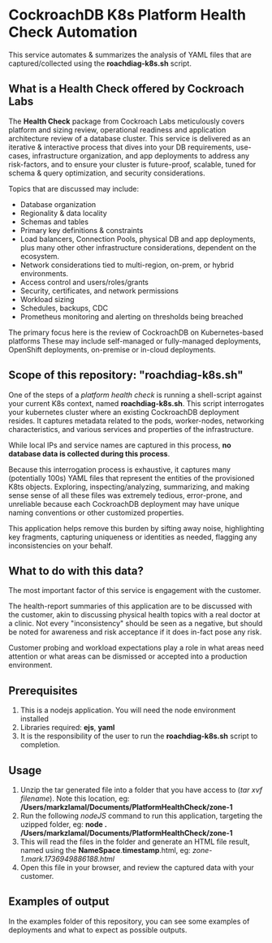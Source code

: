 # CockroachDB K8s Platform Health Check Automation

This service automates & summarizes the analysis of YAML files that are captured/collected using the **roachdiag-k8s.sh** script.

## What is a Health Check offered by Cockroach Labs

The **Health Check** package from Cockroach Labs meticulously covers platform and sizing review, operational readiness and application architecture review of a database cluster. This service is delivered as an iterative & interactive process that dives into your DB requirements, use-cases, infrastructure organization, and app deployments to address any risk-factors, and to ensure your cluster is future-proof, scalable, tuned for schema & query optimization, and security considerations.

Topics that are discussed may include:

- Database organization
- Regionality & data locality
- Schemas and tables
- Primary key definitions & constraints
- Load balancers, Connection Pools, physical DB and app deployments, plus many other other infrastructure considerations, dependent on the ecosystem.
- Network considerations tied to multi-region, on-prem, or hybrid environments.
- Access control and users/roles/grants
- Security, certificates, and network permissions
- Workload sizing
- Schedules, backups, CDC
- Prometheus monitoring and alerting on thresholds being breached

The primary focus here is the review of CockroachDB on Kubernetes-based platforms
These may include self-managed or fully-managed deployments, OpenShift deployments, on-premise or in-cloud deployments.

## Scope of this repository: "roachdiag-k8s.sh"
One of the steps of a _platform health check_ is running a shell-script against your current K8s context, named **roachdiag-k8s.sh**. This script interrogates your kubernetes cluster where an existing CockroachDB deployment resides. It captures metadata related to the pods, worker-nodes, networking characteristics, and various services and properties of the infrastructure.

While local IPs and service names are captured in this process, **no database data is collected during this process**.

Because this interrogation process is exhaustive, it captures many (potentially 100s) YAML files that represent the entities of the provisioned K8ts objects.
Exploring, inspecting/analyzing, summarizing, and making sense sense of all these files was extremely tedious, error-prone, and unreliable because each CockroachDB deployment may have unique naming conventions or other customized properties.

This application helps remove this burden by sifting away noise, highlighting key fragments, capturing uniqueness or identities as needed, flagging any inconsistencies on your behalf.

## What to do with this data?

The most important factor of this service is engagement with the customer.

The health-report summaries of this application are to be discussed with the customer, akin to discussing physical health topics with a real doctor at a clinic.  Not every "inconsistency" should be seen as a negative, but should be noted for awareness and risk acceptance if it does in-fact pose any risk.

Customer probing and workload expectations play a role in what areas need attention or what areas can be dismissed or accepted into a production environment.

## Prerequisites

1. This is a nodejs application.  You will need the node environment installed
2. Libraries required: **ejs**, **yaml**
3. It is the responsibility of the user to run the **roachdiag-k8s.sh** script to completion.

## Usage

1. Unzip the tar generated file into a folder that you have access to (_tar xvf filename_).  Note this location, eg: **/Users/markzlamal/Documents/PlatformHealthCheck/zone-1**
2. Run the following _nodeJS_ command to run this application, targeting the uzipped folder, eg: **node . /Users/markzlamal/Documents/PlatformHealthCheck/zone-1**
3. This will read the files in the folder and generate an HTML file result, named using the **NameSpace**.**timestamp**.html, eg: _zone-1.mark.1736949886188.html_
4. Open this file in your browser, and review the captured data with your customer.

## Examples of output

In the examples folder of this repository, you can see some examples of deployments and what to expect as possible outputs.

